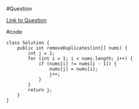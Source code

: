 #Question

[Link to Question](https://leetcode.com/problems/remove-duplicates-from-sorted-array/description/)

#code

```
class Solution {
    public int removeDuplicates(int[] nums) {
        int j = 1;
        for (int i = 1; i < nums.length; i++) {
            if (nums[i] != nums[i - 1]) {
                nums[j] = nums[i];
                j++;
            }
        }
        return j;
    }
}
```
